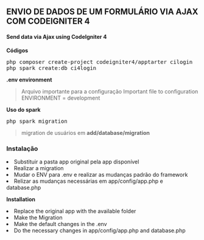 <h2>ENVIO DE DADOS DE UM FORMULÁRIO VIA AJAX COM CODEIGNITER 4</h2>
<h4>Send data via Ajax using CodeIgniter 4</h4>

**Códigos**
<pre style="background-color:'#E7E9EB'; color:'#000000'">
php composer create-project codeigniter4/apptarter cilogin
php spark create:db ci4login
</pre>

**.env  environment**
>Arquivo importante para a configuração
>Important file to configuration
>ENVIRONMENT = development

**Uso do spark**
<pre style="background-color:'#E7E9EB'; color:'#000000'">
php spark migration
</pre>
>migration de usuários em **add/database/migration**

<h3>Instalação</h3>
<li>Substituir a pasta app original pela app disponível  </li>
<li>Realizar a migration </li>
<li>Mudar o ENV para .env e realizar as mudanças padrão do framework </li>
<li>Relizar as mudanças necessárias em app/config/app.php e database.php

  **Installation**
<li>Replace the original app with the available folder</li>
<li>Make the Migration</li>
<li>Make the default changes in the .env</li>
<li>Do the necessary changes in app/config/app.php and database.php

